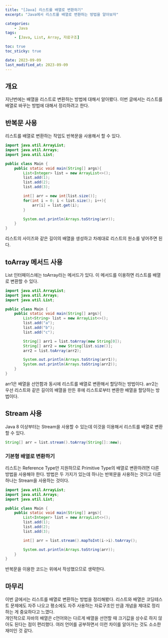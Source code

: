 ```yaml
---
title: "[Java] 리스트를 배열로 변환하기"
excerpt: "Java에서 리스트를 배열로 변환하는 방법을 알아보자"

categories:
    - Java
tags:
    - [Java, List, Array, 자료구조]

toc: true
toc_sticky: true

date: 2023-09-09
last_modified_at: 2023-09-09
---
```


## **개요**
지난번에는 배열을 리스트로 변환하는 방법에 대해서 알아봤다. 이번 글에서는 리스트를 배열로 바꾸는 방법에 대해서 정리하려고 한다.

## **반복문 사용**
리스트를 배열로 변환하는 작업도 반복문을 사용해서 할 수 있다.

```java
import java.util.ArrayList;
import java.util.Arrays;
import java.util.List;

public class Main {
    public static void main(String[] args){
        List<Integer> list = new ArrayList<>();
        list.add(1);
        list.add(2);
        list.add(3);

        int[] arr = new int[list.size()];
        for(int i = 0; i < list.size(); i++){
            arr[i] = list.get(i);
        }

        System.out.println(Arrays.toString(arr));
    }
}
```
리스트의 사이즈와 같은 길이의 배열을 생성하고 차례대로 리스트의 원소를 넣어주면 된다.

## **toArray 메서드 사용**
List 인터페이스에는 toArray라는 메서드가 있다. 이 메서드를 이용하면 리스트를 배열로 변환할 수 있다.

```java
import java.util.ArrayList;
import java.util.Arrays;
import java.util.List;

public class Main {
    public static void main(String[] args){
        List<String> list = new ArrayList<>();
        list.add("a");
        list.add("b");
        list.add("c");

        String[] arr1 = list.toArray(new String[0]);
        String[] arr2 = new String[list.size()];
        arr2 = list.toArray(arr2);

        System.out.println(Arrays.toString(arr1));
        System.out.println(Arrays.toString(arr2));
    }
}
```
arr1은 배열을 선언함과 동시에 리스트를 배열로 변환해서 할당하는 방법이다. arr2는 우선 리스트와 같은 길이의 배열을 만든 후에 리스트로부터 변환한 배열을 할당하는 방법이다.

## **Stream 사용**
Java 8 이상부터는 Stream을 사용할 수 있는데 이것을 이용해서 리스트를 배열로 변환할 수 있다.

```java
String[] arr = list.stream().toArray(String[]::new);
```

### **기본형 배열로 변환하기**
리스트는 Reference Type만 지원하므로 Primitive Type의 배열로 변환하려면 다른 방법을 사용해야 한다. 방법은 두 가지가 있는데 하나는 반복문을 사용하는 것이고 다른 하나는 Stream을 사용하는 것이다.

```java
import java.util.ArrayList;
import java.util.Arrays;
import java.util.List;

public class Main {
    public static void main(String[] args){
        List<Integer> list = new ArrayList<>();
        list.add(1);
        list.add(2);
        list.add(3);

        int[] arr = list.stream().mapToInt(i->i).toArray();

        System.out.println(Arrays.toString(arr));
    }
}
```
반복문을 이용한 코드는 위에서 작성했으므로 생략한다.

## **마무리**
이번 글에서는 리스트를 배열로 변환하는 방법을 정리해봤다. 리스트와 배열은 코딩테스트 문제에도 자주 나오고 평소에도 자주 사용하는 자료구조인 만큼 개념을 제대로 정리하는 게 중요하다고 느꼈다.   
개인적으로 자바의 배열은 c언어와는 다르게 배열을 선언할 때 크기값을 상수로 하지 않아도 된다는 점이 편리했다. 여러 언어를 공부하면서 이런 차이를 알아가는 것도 소소한 재미인 것 같다. 